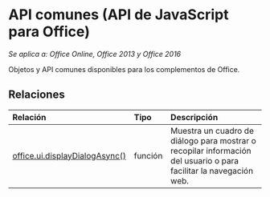 # API comunes (API de JavaScript para Office)

_Se aplica a: Office Online, Office 2013 y Office 2016_

Objetos y API comunes disponibles para los complementos de Office.

## Relaciones
| Relación | Tipo   |Descripción|
|:---------------|:--------|:----------|
|[office.ui.displayDialogAsync()](officeui.md)|función|Muestra un cuadro de diálogo para mostrar o recopilar información del usuario o para facilitar la navegación web.|
